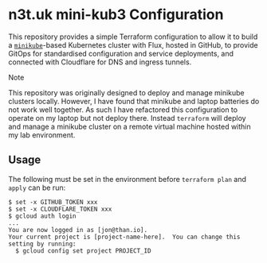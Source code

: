 # n3t.uk mini-kub3 Configuration

This repository provides a simple Terraform configuration to allow it to build a
[`minikube`][minikube]-based Kubernetes cluster with Flux, hosted in GitHub, to
provide GitOps for standardised configuration and service deployments, and
connected with Cloudflare for DNS and ingress tunnels.

[minikube]: https://minikube.sigs.k8s.io/docs/

> [!NOTE]
> This repository was originally designed to deploy and manage minikube clusters
> locally. However, I have found that minikube and laptop batteries do not work
> well together. As such I have refactored this configuration to operate on my
> laptop but not deploy there. Instead `terraform` will deploy and manage a
> minikube cluster on a remote virtual machine hosted within my lab environment.

## Usage

The following must be set in the environment before `terraform plan` and `apply`
can be run:

```console
$ set -x GITHUB_TOKEN xxx
$ set -x CLOUDFLARE_TOKEN xxx
$ gcloud auth login
...
You are now logged in as [jon@than.io].
Your current project is [project-name-here].  You can change this setting by running:
  $ gcloud config set project PROJECT_ID
```
